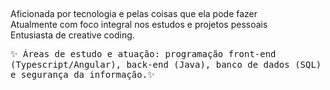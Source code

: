 
  
##
Aficionada por tecnologia e pelas coisas que ela pode fazer<br>
Atualmente com foco integral nos estudos e projetos pessoais<br>
Entusiasta de creative coding.<br> 

<div>
<kbd>✨ Áreas de estudo e atuação: programação front-end (Typescript/Angular), back-end (Java), banco de dados (SQL) e segurança da informação.✨</kbd>
</div>


  
##
  </div>
